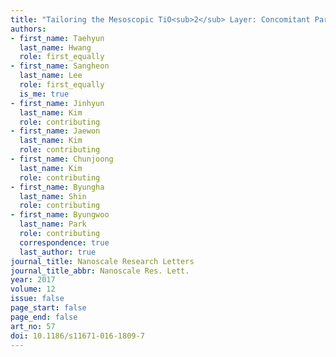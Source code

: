 ```yaml
---
title: "Tailoring the Mesoscopic TiO<sub>2</sub> Layer: Concomitant Parameters for Enabling High-Performance Perovskite Solar Cells"
authors:
- first_name: Taehyun
  last_name: Hwang
  role: first_equally
- first_name: Sangheon
  last_name: Lee
  role: first_equally
  is_me: true
- first_name: Jinhyun
  last_name: Kim
  role: contributing
- first_name: Jaewon
  last_name: Kim
  role: contributing
- first_name: Chunjoong
  last_name: Kim
  role: contributing
- first_name: Byungha
  last_name: Shin
  role: contributing
- first_name: Byungwoo
  last_name: Park
  role: contributing
  correspondence: true
  last_author: true
journal_title: Nanoscale Research Letters
journal_title_abbr: Nanoscale Res. Lett.
year: 2017
volume: 12
issue: false
page_start: false
page_end: false
art_no: 57
doi: 10.1186/s11671-016-1809-7
---
```

